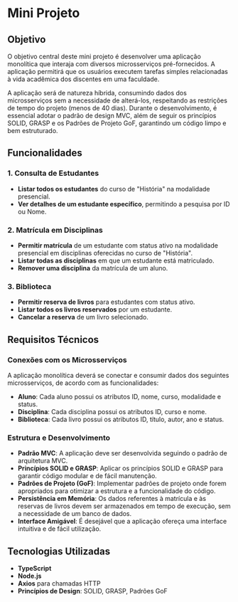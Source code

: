 # Mini Projeto

## Objetivo

O objetivo central deste mini projeto é desenvolver uma aplicação monolítica que interaja com diversos microsserviços pré-fornecidos. A aplicação permitirá que os usuários executem tarefas simples relacionadas à vida acadêmica dos discentes em uma faculdade. 

A aplicação será de natureza híbrida, consumindo dados dos microsserviços sem a necessidade de alterá-los, respeitando as restrições de tempo do projeto (menos de 40 dias). Durante o desenvolvimento, é essencial adotar o padrão de design MVC, além de seguir os princípios SOLID, GRASP e os Padrões de Projeto GoF, garantindo um código limpo e bem estruturado.

## Funcionalidades

### 1. Consulta de Estudantes
- **Listar todos os estudantes** do curso de "História" na modalidade presencial.
- **Ver detalhes de um estudante específico**, permitindo a pesquisa por ID ou Nome.

### 2. Matrícula em Disciplinas
- **Permitir matrícula** de um estudante com status ativo na modalidade presencial em disciplinas oferecidas no curso de "História".
- **Listar todas as disciplinas** em que um estudante está matriculado.
- **Remover uma disciplina** da matrícula de um aluno.

### 3. Biblioteca
- **Permitir reserva de livros** para estudantes com status ativo.
- **Listar todos os livros reservados** por um estudante.
- **Cancelar a reserva** de um livro selecionado.

## Requisitos Técnicos

### Conexões com os Microsserviços
A aplicação monolítica deverá se conectar e consumir dados dos seguintes microsserviços, de acordo com as funcionalidades:

- **Aluno**: Cada aluno possui os atributos ID, nome, curso, modalidade e status.
- **Disciplina**: Cada disciplina possui os atributos ID, curso e nome.
- **Biblioteca**: Cada livro possui os atributos ID, título, autor, ano e status.

### Estrutura e Desenvolvimento

- **Padrão MVC**: A aplicação deve ser desenvolvida seguindo o padrão de arquitetura MVC.
- **Princípios SOLID e GRASP**: Aplicar os princípios SOLID e GRASP para garantir código modular e de fácil manutenção.
- **Padrões de Projeto (GoF)**: Implementar padrões de projeto onde forem apropriados para otimizar a estrutura e a funcionalidade do código.
- **Persistência em Memória**: Os dados referentes à matrícula e às reservas de livros devem ser armazenados em tempo de execução, sem a necessidade de um banco de dados.
- **Interface Amigável**: É desejável que a aplicação ofereça uma interface intuitiva e de fácil utilização.

## Tecnologias Utilizadas
- **TypeScript**
- **Node.js**
- **Axios** para chamadas HTTP
- **Princípios de Design**: SOLID, GRASP, Padrões GoF
